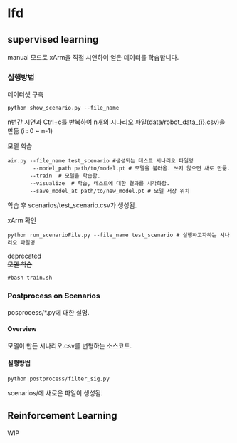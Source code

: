 # lfd

## supervised learning
manual 모드로 xArm을 직접 시연하여 얻은 데이터를 학습합니다.

### 실행방법
데이터셋 구축
```shell
python show_scenario.py --file_name
```
n번간 시연과 Ctrl+c를 반복하여
n개의 시나리오 파일(data/robot_data_{i}.csv)을 만듦 (i : 0 ~ n-1)

모델 학습
```shell
air.py --file_name test_scenario #생성되는 테스트 시나리오 파일명
        --model_path path/to/model.pt # 모델을 불러옴. 쓰지 않으면 새로 만듦.
       --train  # 모델을 학습함.
       --visualize  # 학습, 테스트에 대한 결과를 시각화함.
       --save_model_at path/to/new_model.pt # 모델 저장 위치
```

학습 후 scenarios/test_scenario.csv가 생성됨.

xArm 확인
```shell
python run_scenarioFile.py --file_name test_scenario # 실행하고자하는 시나리오 파일명
```

deprecated   
~~모델 학습~~
```shell
#bash train.sh
```
### Postprocess on Scenarios
posprocess/*.py에 대한 설명.

#### Overview
모델이 만든 시나리오.csv를 변형하는 소스코드.

#### 실행방법
```shell
python postprocess/filter_sig.py
```
scenarios/에 새로운 파일이 생성됨.

## Reinforcement Learning
WIP


